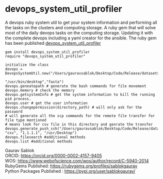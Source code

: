 # devops_system_util_profiler
A devops ruby system util to get your system information and performing all the tasks on the clusters and computing storage. A ruby gem that will solve most of the daily devops tasks on the computing storage. Updating it with the complete devops including a yaml creator for the ansible. The ruby gem has been published [devops_system_util_profiler](https://rubygems.org/gems/devops_system_util_profiler)

```
gem install devops_system_util_profiler
require "devops_system_util_profiler"
```
```
initialize the class
devops = DevopsSystemUtil.new("/Users/gauravsablok/Desktop/Code/Release/datasets",
                                                          "/usr/bin/desktop","fasta")
devops.geneatepath # generate the bash commands for file movement
devops.memory # check the memory
devops.getsystemInfo # get the system information to kill the running pid process.
devops.user # get the user information
devops.changepermission(directory_path) # will only ask for the password
# will generate all the scp commands for the remote file transfer for file type mentioned
# means look for csv file in this directory and genrate the transfer
devops.generate_push_ssh("/Users/gauravsablok/Desktop/Code/Release/datasets", "csv", "1.1.1.1", "/usr/Desktop") 
devops.filesearch #additional methods
devops.list #additional methods
```

Gaurav Sablok \
ORCID: https://orcid.org/0000-0002-4157-9405 \
WOS: https://www.webofscience.com/wos/author/record/C-5940-2014 \
RubyGems Published: https://rubygems.org/profiles/sablokgaurav \
Python Packages Published : https://pypi.org/user/sablokgaurav/

